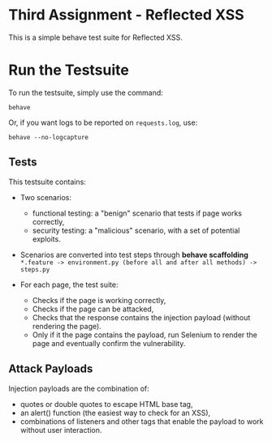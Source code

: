 # Third Assignment - Reflected XSS
This is a simple behave test suite for Reflected XSS.

# Run the Testsuite
To run the testsuite, simply use the command:
```
behave
```

Or, if you want logs to be reported on ```requests.log```, use:
```
behave --no-logcapture
```

## Tests
This testsuite contains:

- Two scenarios:
    - functional testing: a "benign" scenario that tests if page works correctly, 
    - security testing: a "malicious" scenario, with a set of potential exploits. 

- Scenarios are converted into test steps through **behave scaffolding**
``` *.feature -> environment.py (before all and after all methods) -> steps.py ```

- For each page, the test suite:
  - Checks if the page is working correctly,
  - Checks if the page can be attacked,
  - Checks that the response contains the injection payload (without rendering the page).
  - Only if it the page contains the payload, run Selenium to render the page and eventually confirm the vulnerability.

## Attack Payloads
Injection payloads are the combination of:
- quotes or double quotes to escape HTML base tag,
- an alert() function (the easiest way to check for an XSS),
- combinations of listeners and other tags that enable the payload to work without user interaction.